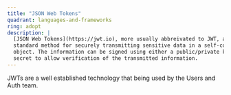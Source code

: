 ```yaml
---
title: "JSON Web Tokens"
quadrant: languages-and-frameworks
ring: adopt
description: |
  [JSON Web Tokens](https://jwt.io), more usually abbreivated to JWT, are an industry
  standard method for securely transmitting sensitive data in a self-contained JSON
  object. The information can be signed using either a public/private key pair or
  secret to allow verification of the transmitted information.
---
```


JWTs are a well established technology that being used by the Users and Auth
team.
